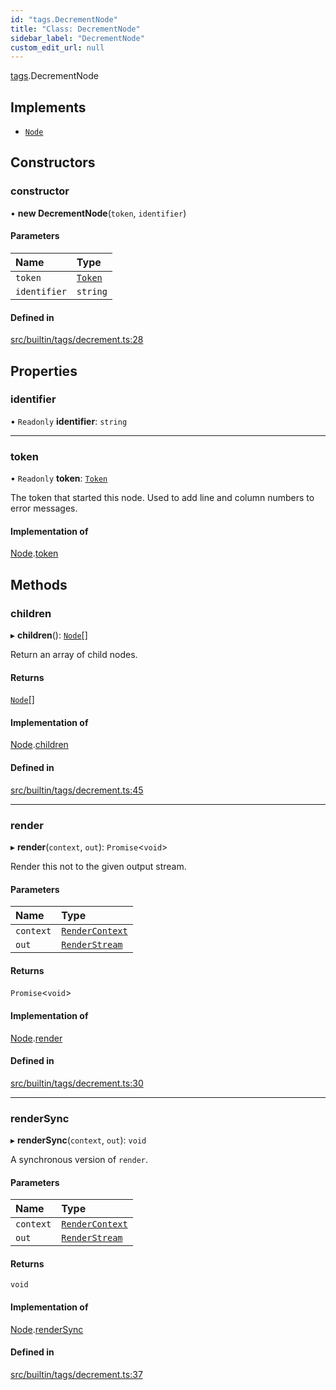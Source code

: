 ```yaml
---
id: "tags.DecrementNode"
title: "Class: DecrementNode"
sidebar_label: "DecrementNode"
custom_edit_url: null
---
```


[tags](../namespaces/tags.md).DecrementNode

## Implements

- [`Node`](../interfaces/Node.md)

## Constructors

### constructor

• **new DecrementNode**(`token`, `identifier`)

#### Parameters

| Name | Type |
| :------ | :------ |
| `token` | [`Token`](tokens.Token.md) |
| `identifier` | `string` |

#### Defined in

[src/builtin/tags/decrement.ts:28](https://github.com/jg-rp/liquidscript/blob/6bed77c/src/builtin/tags/decrement.ts#L28)

## Properties

### identifier

• `Readonly` **identifier**: `string`

___

### token

• `Readonly` **token**: [`Token`](tokens.Token.md)

The token that started this node. Used to add line and column numbers
to error messages.

#### Implementation of

[Node](../interfaces/Node.md).[token](../interfaces/Node.md#token)

## Methods

### children

▸ **children**(): [`Node`](../interfaces/Node.md)[]

Return an array of child nodes.

#### Returns

[`Node`](../interfaces/Node.md)[]

#### Implementation of

[Node](../interfaces/Node.md).[children](../interfaces/Node.md#children)

#### Defined in

[src/builtin/tags/decrement.ts:45](https://github.com/jg-rp/liquidscript/blob/6bed77c/src/builtin/tags/decrement.ts#L45)

___

### render

▸ **render**(`context`, `out`): `Promise`<`void`\>

Render this not to the given output stream.

#### Parameters

| Name | Type |
| :------ | :------ |
| `context` | [`RenderContext`](RenderContext.md) |
| `out` | [`RenderStream`](../interfaces/RenderStream.md) |

#### Returns

`Promise`<`void`\>

#### Implementation of

[Node](../interfaces/Node.md).[render](../interfaces/Node.md#render)

#### Defined in

[src/builtin/tags/decrement.ts:30](https://github.com/jg-rp/liquidscript/blob/6bed77c/src/builtin/tags/decrement.ts#L30)

___

### renderSync

▸ **renderSync**(`context`, `out`): `void`

A synchronous version of `render`.

#### Parameters

| Name | Type |
| :------ | :------ |
| `context` | [`RenderContext`](RenderContext.md) |
| `out` | [`RenderStream`](../interfaces/RenderStream.md) |

#### Returns

`void`

#### Implementation of

[Node](../interfaces/Node.md).[renderSync](../interfaces/Node.md#rendersync)

#### Defined in

[src/builtin/tags/decrement.ts:37](https://github.com/jg-rp/liquidscript/blob/6bed77c/src/builtin/tags/decrement.ts#L37)
